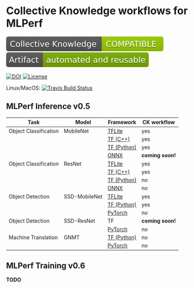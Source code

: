 # Collective Knowledge workflows for MLPerf

[![compatibility](https://github.com/ctuning/ck-guide-images/blob/master/ck-compatible.svg)](https://github.com/ctuning/ck)
[![automation](https://github.com/ctuning/ck-guide-images/blob/master/ck-artifact-automated-and-reusable.svg)](http://cTuning.org/ae)

[![DOI](https://zenodo.org/badge/149591037.svg)](https://zenodo.org/badge/latestdoi/149591037)
[![License](https://img.shields.io/badge/License-BSD%203--Clause-blue.svg)](https://opensource.org/licenses/BSD-3-Clause)

Linux/MacOS: [![Travis Build Status](https://travis-ci.org/ctuning/ck-mlperf.svg?branch=master)](https://travis-ci.org/ctuning/ck-mlperf)

## MLPerf Inference v0.5

| Task | Model | Framework | CK workflow |
|-|-|-|-|
| Object Classification | MobileNet | [TFLite](https://github.com/mlperf/inference/tree/master/edge/object_classification/mobilenets/tflite) | yes |
|                       |           | [TF (C++)](https://github.com/mlperf/inference/tree/master/edge/object_classification/mobilenets/tf-cpp) | yes |
|                       |           | [TF (Python)](https://github.com/mlperf/inference/tree/master/edge/object_classification/mobilenets/tf-py) | yes |
|                       |           | [ONNX](https://github.com/mlperf/inference/tree/master/edge/object_classification/mobilenets) | **coming soon!** |
| Object Classification | ResNet | [TFLite](https://github.com/mlperf/inference/tree/master/edge/object_classification/mobilenets/tflite#install-the-resnet50-model) | yes |
|                       |        | [TF (C++)](https://github.com/mlperf/inference/tree/master/edge/object_classification/mobilenets/tf-cpp#install-the-resnet50-model) | yes |
|                       |        | [TF (Python)](https://github.com/mlperf/inference/blob/master/cloud/image_classification) | no |
|                       |        | [ONNX](https://github.com/mlperf/inference/blob/master/cloud/image_classification) | no |
| Object Detection | SSD-MobileNet | [TFLite](https://github.com/mlperf/inference/tree/master/edge/object_detection/ssd_mobilenet/tflite) | yes |
|                  |               | [TF (Python)](https://github.com/mlperf/inference/tree/master/edge/object_detection/ssd_mobilenet/tf-py) | yes |
|                  |               | [PyTorch](https://github.com/mlperf/inference/tree/master/edge/object_detection/ssd_mobilenet/pytorch) | no |
| Object Detection | SSD-ResNet | TF | **coming soon!** |
|                  |            | [PyTorch](https://github.com/mlperf/inference/tree/master/cloud/single_stage_detector/pytorch) | no |
| Machine Translation | GNMT | [TF (Python)](https://github.com/mlperf/inference/blob/master/cloud/translation/gnmt/tensorflow) | no |
|                     |      | [PyTorch](https://github.com/mlperf/inference/blob/master/cloud/translation/gnmt/pytorch) | no |

## MLPerf Training v0.6
**TODO**
